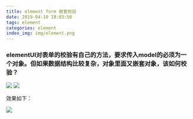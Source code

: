 ```yaml
---
title: element form 嵌套校验
date: 2019-04-10 18:03:50
tags: element  
categories: element
index_img: img/element.png
---
```


###  elementUI对表单的校验有自己的方法，要求传入model的必须为一个对象。但如果数据结构比较复杂，对象里面又嵌套对象，该如何校验？ 

![](1.png)
![](3.png)


效果如下：

![](2.png)

